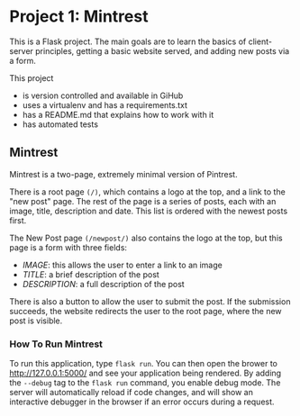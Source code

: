 # Project 1: Mintrest

This is a Flask project. The main goals are to learn the basics of client-server principles, getting a basic website served, and adding new posts via a form.

This project
- is version controlled and available in GiHub
- uses a virtualenv and has a requirements.txt
- has a README.md that explains how to work with it
- has automated tests

## Mintrest

Mintrest is a two-page, extremely minimal version of Pintrest.

There is a root page `(/)`, which contains a logo at the top, and a link to the "new post" page. The rest of the page is a series of posts, each with an image, title, description and date. This list is ordered with the newest posts first.

The New Post page `(/newpost/)` also contains the logo at the top, but this page is a form with three fields:
- _IMAGE_: this allows the user to enter a link to an image
- _TITLE_: a brief description of the post
- _DESCRIPTION_: a full description of the post

There is also a button to allow the user to submit the post. If the submission succeeds, the website redirects the user to the root page, where the new post is visible.

### How To Run Mintrest

To run this application, type `flask run`. You can then open the brower to http://127.0.0.1:5000/ and see your application being rendered. By adding the `--debug` tag to the `flask run` command, you enable debug mode. The server will automatically reload if code changes, and will show an interactive debugger in the browser if an error occurs during a request.